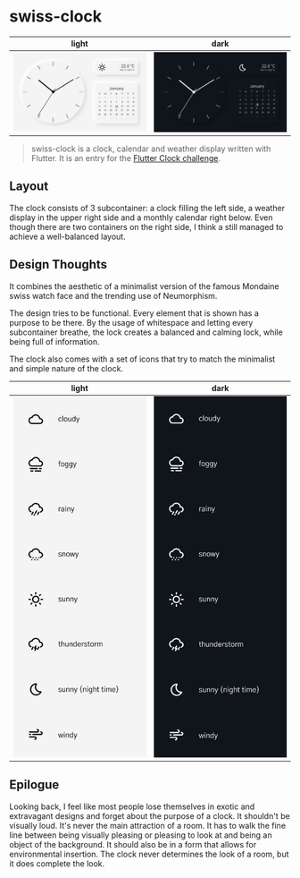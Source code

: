 # swiss-clock

light             |  dark
:-------------------------:|:-------------------------:
![image of swiss clock](https://github.com/beanduong/swiss-clock/blob/master/images/light.png) | ![image of swiss clock](https://github.com/beanduong/swiss-clock/blob/master/images/dark.png)

> swiss-clock is a clock, calendar and weather display written with Flutter. It is an entry for the [Flutter Clock challenge](https://flutter.dev/clock).


## Layout

The clock consists of 3 subcontainer: a clock filling the left side, a weather display in the upper right side and a monthly calendar right below. Even though there are two containers on the right side, I think a still managed to achieve a well-balanced layout.

## Design Thoughts
It combines the aesthetic of a minimalist version of the famous Mondaine swiss watch face and the trending use of Neumorphism.

The design tries to be functional. Every element that is shown has a purpose to be there. By the usage of whitespace and letting every subcontainer breathe, the lock creates a balanced and calming lock, while being full of information.

The clock also comes with a set of icons that try to match the minimalist and simple nature of the clock.

light             |  dark
:-------------------------:|:-------------------------:
![image of light icon set](https://github.com/beanduong/swiss-clock/blob/master/images/icons_light.png) | ![image of dark icon set](https://github.com/beanduong/swiss-clock/blob/master/images/icons_dark.png)

## Epilogue

Looking back, I feel like most people lose themselves in exotic and extravagant designs and forget about the purpose of a clock.
It shouldn't be visually loud. It's never the main attraction of a room. It has to walk the fine line between being visually pleasing or pleasing to look at and being an object of the background. It should also be in a form that allows for environmental insertion. The clock never determines the look of a room, but it does complete the look.
